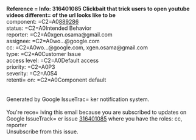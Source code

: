 <div itemprop=3D"about" itemscope=
=3D"" itemtype=3D"http://schema.org/CreativeWork"><span itemprop=3D"potenti=
alAction" itemscope=3D"" itemtype=3D"http://schema.org/ViewAction"><meta it=
emprop=3D"url" content=3D"https://issuetracker.google.com/issues/316401085"=
><meta itemprop=3D"name" content=3D"Open bug"></span><br><strong>Reference =
Info: 316401085 Clickbait that trick users to open youtube videos different=
 of the url looks like to be </strong><br></div><span style=3D"color: #8080=
80;">component: =C2=A0</span><a href=3D"https://issuetracker.google.com/com=
ponents/889286" target=3D"_blank">889286</a><br><span style=3D"color: #8080=
80;">status: =C2=A0</span>Intended Behavior<br><span style=3D"color: #80808=
0;">reporter: =C2=A0</span>xgen.osama@gmail.com<br><span style=3D"color: #8=
08080;">assignee: =C2=A0</span>wo...@google.com<br><span style=3D"color: #8=
08080;">cc: =C2=A0</span>wo...@google.com, xgen.osama@gmail.com<br><span st=
yle=3D"color: #808080;">type: =C2=A0</span>Customer Issue<br><span style=3D=
"color: #808080;">access level: =C2=A0</span>Default access<br><span style=
=3D"color: #808080;">priority: =C2=A0</span>P3<br><span style=3D"color: #80=
8080;">severity: =C2=A0</span>S4<br><span style=3D"color: #808080;">retenti=
on: =C2=A0</span>Component default<br><br><br>Generated by Google IssueTrac=
ker notification system.<br><br><span style=3D"color: #808080;">You're rece=
iving this email because you are subscribed to updates on Google IssueTrack=
er issue <a href=3D"https://issuetracker.google.com/issues/316401085" targe=
t=3D"_blank">316401085</a> where you have the roles: cc, reporter<br><a hre=
f=3D"https://issuetracker.google.com/issues/316401085?unsubscribe=3Dtrue" t=
arget=3D"_blank">Unsubscribe from this issue.</a></span></div>

